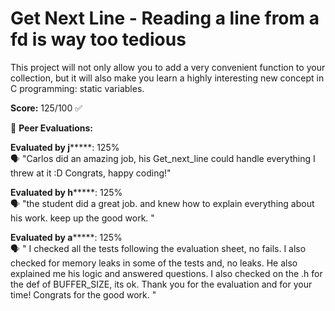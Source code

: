 # Get Next Line - Reading a line from a fd is way too tedious

This project will not only allow you to add a very convenient function to your collection,
but it will also make you learn a highly interesting new concept in C programming: static
variables.

**Score:** 125/100 ✅

📝 **Peer Evaluations:**

**Evaluated by j*******: 125%  
🗣️ "Carlos did an amazing job, his Get_next_line could handle everything I threw at it :D Congrats, happy coding!"

**Evaluated by h*******: 125%  
🗣️ "the student did a great job. and knew how to explain everything about his work. keep up the good work. "

**Evaluated by a*******: 125%  
🗣️ " I checked all the tests following the evaluation sheet, no fails. I also checked for memory leaks in some of the tests and, no leaks. He also explained me his logic and answered questions. I also checked on the .h for the def of BUFFER_SIZE, its ok. Thank you for the evaluation and for your time! Congrats for the good work. "
